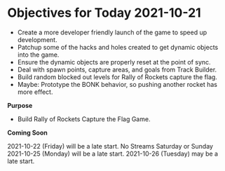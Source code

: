 # Objectives for Today 2021-10-21

- Create a more developer friendly launch of the game to speed up development.
- Patchup some of the hacks and holes created to get dynamic objects into the game.
- Ensure the dynamic objects are properly reset at the point of sync.
- Deal with spawn points, capture areas, and goals from Track Builder.
- Build random blocked out levels for Rally of Rockets capture the flag.
- Maybe: Prototype the BONK behavior, so pushing another rocket has more effect.

**Purpose**

- Build Rally of Rockets Capture the Flag Game.

**Coming Soon**

2021-10-22 (Friday) will be a late start.
No Streams Saturday or Sunday
2021-10-25 (Monday) will be a late start.
2021-10-26 (Tuesday) may be a late start.
